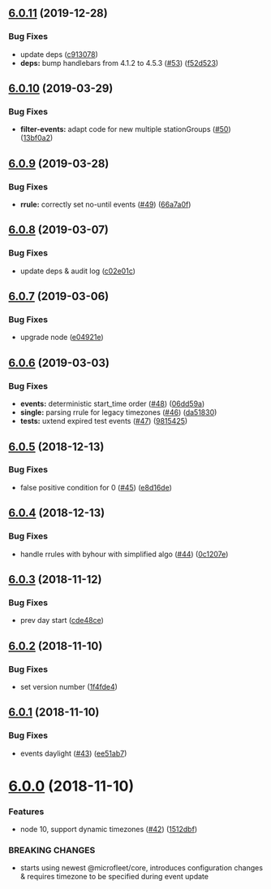 ## [6.0.11](https://github.com/makeomatic/mservice-calendar/compare/v6.0.10...v6.0.11) (2019-12-28)


### Bug Fixes

* update deps ([c913078](https://github.com/makeomatic/mservice-calendar/commit/c913078))
* **deps:** bump handlebars from 4.1.2 to 4.5.3 ([#53](https://github.com/makeomatic/mservice-calendar/issues/53)) ([f52d523](https://github.com/makeomatic/mservice-calendar/commit/f52d523))

## [6.0.10](https://github.com/makeomatic/mservice-calendar/compare/v6.0.9...v6.0.10) (2019-03-29)


### Bug Fixes

* **filter-events:** adapt code for new multiple stationGroups ([#50](https://github.com/makeomatic/mservice-calendar/issues/50)) ([13bf0a2](https://github.com/makeomatic/mservice-calendar/commit/13bf0a2))

## [6.0.9](https://github.com/makeomatic/mservice-calendar/compare/v6.0.8...v6.0.9) (2019-03-28)


### Bug Fixes

* **rrule:** correctly set no-until events ([#49](https://github.com/makeomatic/mservice-calendar/issues/49)) ([66a7a0f](https://github.com/makeomatic/mservice-calendar/commit/66a7a0f))

## [6.0.8](https://github.com/makeomatic/mservice-calendar/compare/v6.0.7...v6.0.8) (2019-03-07)


### Bug Fixes

* update deps & audit log ([c02e01c](https://github.com/makeomatic/mservice-calendar/commit/c02e01c))

## [6.0.7](https://github.com/makeomatic/mservice-calendar/compare/v6.0.6...v6.0.7) (2019-03-06)


### Bug Fixes

* upgrade node ([e04921e](https://github.com/makeomatic/mservice-calendar/commit/e04921e))

## [6.0.6](https://github.com/makeomatic/mservice-calendar/compare/v6.0.5...v6.0.6) (2019-03-03)


### Bug Fixes

* **events:** deterministic start_time order ([#48](https://github.com/makeomatic/mservice-calendar/issues/48)) ([06dd59a](https://github.com/makeomatic/mservice-calendar/commit/06dd59a))
* **single:** parsing rrule for legacy timezones ([#46](https://github.com/makeomatic/mservice-calendar/issues/46)) ([da51830](https://github.com/makeomatic/mservice-calendar/commit/da51830))
* **tests:** uxtend expired test events ([#47](https://github.com/makeomatic/mservice-calendar/issues/47)) ([9815425](https://github.com/makeomatic/mservice-calendar/commit/9815425))

## [6.0.5](https://github.com/makeomatic/mservice-calendar/compare/v6.0.4...v6.0.5) (2018-12-13)


### Bug Fixes

* false positive condition for 0 ([#45](https://github.com/makeomatic/mservice-calendar/issues/45)) ([e8d16de](https://github.com/makeomatic/mservice-calendar/commit/e8d16de))

## [6.0.4](https://github.com/makeomatic/mservice-calendar/compare/v6.0.3...v6.0.4) (2018-12-13)


### Bug Fixes

* handle rrules with byhour with simplified algo ([#44](https://github.com/makeomatic/mservice-calendar/issues/44)) ([0c1207e](https://github.com/makeomatic/mservice-calendar/commit/0c1207e))

## [6.0.3](https://github.com/makeomatic/mservice-calendar/compare/v6.0.2...v6.0.3) (2018-11-12)


### Bug Fixes

* prev day start ([cde48ce](https://github.com/makeomatic/mservice-calendar/commit/cde48ce))

## [6.0.2](https://github.com/makeomatic/mservice-calendar/compare/v6.0.1...v6.0.2) (2018-11-10)


### Bug Fixes

* set version number ([1f4fde4](https://github.com/makeomatic/mservice-calendar/commit/1f4fde4))

## [6.0.1](https://github.com/makeomatic/mservice-calendar/compare/v6.0.0...v6.0.1) (2018-11-10)


### Bug Fixes

* events daylight ([#43](https://github.com/makeomatic/mservice-calendar/issues/43)) ([ee51ab7](https://github.com/makeomatic/mservice-calendar/commit/ee51ab7))

# [6.0.0](https://github.com/makeomatic/mservice-calendar/compare/v5.0.1...v6.0.0) (2018-11-10)


### Features

* node 10, support dynamic timezones ([#42](https://github.com/makeomatic/mservice-calendar/issues/42)) ([1512dbf](https://github.com/makeomatic/mservice-calendar/commit/1512dbf))


### BREAKING CHANGES

* starts using newest @microfleet/core, introduces configuration changes & requires timezone to be specified during event update
